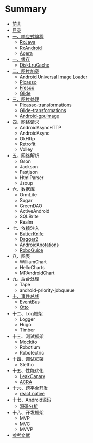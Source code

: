 # Summary

* [前言](qian_yan.md)
* [目录](README.md)
* [一、响应式编程](reactive_programming/reactive_programming.md)
    * [RxJava](reactive_programming/rxjava.md)
    * [RxAndroid](reactive_programming/rxandroid.md)
    * [Agera](reactive_programming/agera.md)
* [一、缓存](yi_3001_huan_cun.md)
    * [DiskLruCache](disklrucache.md)
* [二、图片加载](tu_pian_jia_zai.md)
    * [Android Universal Image Loader](android_universal_image_loader.md)
    * [Picasso](picasso.md)
    * [Fresco](fresco.md)
    * [Glide](glide.md)
* [三、图片处理](san_3001_tu_pian_chu_li.md)
    * [Picasso-transformations](picasso-transformations.md)
    * [Glide-transformations](glide-transformations.md)
    * [Android-gpuimage](android-gpuimage.md)
* 四、网络请求
    * AndroidAsyncHTTP
    * AndroidAsync
    * OkHttp
    * Retrofit
    * Volley
* 五、网络解析
    * Gson
    * Jackson
    * Fastjson
    * HtmlParser
    * Jsoup
* 六、数据库
    * OrmLite
    * Sugar
    * GreenDAO
    * ActiveAndroid
    * SQLBrite
    * Realm
* 七、依赖注入
    * [ButterKnife](butterknife.md)
    * [Dagger2](dagger2.md)
    * [AndroidAnotations](androidanotations.md)
    * [RoboGuice](roboguice.md)
* 八、图表
    * WilliamChart
    * HelloCharts
    * MPAndroidChart
* 九、后台处理
    * Tape
    * android-priority-jobqueue
* [十、事件总线](shi_jian_zong_xian.md)
    * [EventBus](eventbus.md)
    * [Otto](otto.md)
* 十二、Log框架
    * Logger
    * Hugo
    * Timber
* 十三、测试框架
    * Mockito
    * Robotium
    * Robolectric
* 十四、调试框架
    * Stetho
* 十五、性能优化
    * [LeakCanary](leakcanary.md)
    * [ACRA](acra.md)
* 十六、跨平台开发
    * [react native](react_native.md)
* 十七、Android源码
    * [源码分析](yuan_ma_fen_xi.md)
* 十八、开发框架
    * MVP
    * MVC
    * MVVP
* [参考文献](can_kao_wen_xian.md)

